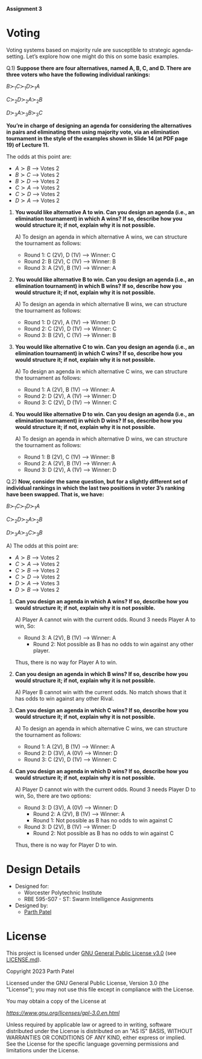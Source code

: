 **Assignment 3**

# Voting
Voting systems based on majority rule are susceptible to strategic agenda-setting. Let’s explore how one might do this on some basic examples.

Q.1) **Suppose there are four alternatives, named A, B, C, and D. There are three voters who have the following individual rankings:**

$B \succ_{1} C \succ_{1} D \succ_{1} A$

$C \succ_{2} D \succ_{2} A \succ_{2} B$

$D \succ_{3} A \succ_{3} B \succ_{3} C$


**You’re in charge of designing an agenda for considering the alternatives in pairs and eliminating them using majority vote, via an elimination tournament in the style of the examples shown in Slide 14 (at PDF page 19) of Lecture 11.**

The odds at this point are:
- $A \succ B$ --> Votes 2
- $B \succ C$ --> Votes 2
- $B \succ D$ --> Votes 2
- $C \succ A$ --> Votes 2
- $C \succ D$ --> Votes 2
- $D \succ A$ --> Votes 2

1. **You would like alternative A to win. Can you design an agenda (i.e., an elimination tournament) in which A wins? If so, describe how you would structure it; if not, explain why it is not possible.**

    A) To design an agenda in which alternative A wins, we can structure the tournament as follows:
    - Round 1: C (2V), D (1V) --> Winner: C
    - Round 2: B (2V), C (1V) --> Winner: B
    - Round 3: A (2V), B (1V) --> Winner: A

2. **You would like alternative B to win. Can you design an agenda (i.e., an elimination tournament) in which B wins? If so, describe how you would structure it; if not, explain why it is not possible.**

    A) To design an agenda in which alternative B wins, we can structure the tournament as follows:
    - Round 1: D (2V), A (1V) --> Winner: D
    - Round 2: C (2V), D (1V) --> Winner: C
    - Round 3: B (2V), C (1V) --> Winner: B

3. **You would like alternative C to win. Can you design an agenda (i.e., an elimination tournament) in which C wins? If so, describe how you would structure it; if not, explain why it is not possible.**

    A) To design an agenda in which alternative C wins, we can structure the tournament as follows:
    - Round 1: A (2V), B (1V) --> Winner: A
    - Round 2: D (2V), A (1V) --> Winner: D
    - Round 3: C (2V), D (1V) --> Winner: C

4. **You would like alternative D to win. Can you design an agenda (i.e., an elimination tournament) in which D wins? If so, describe how you would structure it; if not, explain why it is not possible.**

    A) To design an agenda in which alternative D wins, we can structure the tournament as follows:
    - Round 1: B (2V), C (1V) --> Winner: B
    - Round 2: A (2V), B (1V) --> Winner: A
    - Round 3: D (2V), A (1V) --> Winner: D

Q.2) **Now, consider the same question, but for a slightly different set of individual rankings in which the last two positions in voter 3’s ranking have been swapped. That is, we have:**

$B \succ_{1} C \succ_{1} D \succ_{1} A$

$C \succ_{2} D \succ_{2} A \succ_{2} B$

$D \succ_{3} A \succ_{3} C \succ_{3} B$



A) The odds at this point are:
- $A \succ B$ --> Votes 2
- $C \succ A$ --> Votes 2
- $C \succ B$ --> Votes 2
- $C \succ D$ --> Votes 2
- $D \succ A$ --> Votes 3
- $D \succ B$ --> Votes 2


1. **Can you design an agenda in which A wins? If so, describe how you would structure it; if not, explain why it is not possible.**

    A) Player A cannot win with the current odds. Round 3 needs Player A to win, So:
    - Round 3: A (2V), B (1V) --> Winner: A
        - Round 2: Not possible as B has no odds to win against any other player.
        
    Thus, there is no way for Player A to win.

2. **Can you design an agenda in which B wins? If so, describe how you would structure it; if not, explain why it is not possible.**

    A) Player B cannot win with the current odds. No match shows that it has odds to win against any other Rival.

3. **Can you design an agenda in which C wins? If so, describe how you would structure it; if not, explain why it is not possible.**

    A) To design an agenda in which alternative C wins, we can structure the tournament as follows:
    - Round 1: A (2V), B (1V) --> Winner: A
    - Round 2: D (3V), A (0V) --> Winner: D
    - Round 3: C (2V), D (1V) --> Winner: C
    
4. **Can you design an agenda in which D wins? If so, describe how you would structure it; if not, explain why it is not possible.**

    A) Player D cannot win with the current odds. Round 3 needs Player D to win, So, there are two options:
    - Round 3: D (3V), A (0V) --> Winner: D
        - Round 2: A (2V), B (1V) --> Winner: A
        - Round 1: Not possible as B has no odds to win against C
    - Round 3: D (2V), B (1V) --> Winner: D
        - Round 2: Not possible as B has no odds to win against C
        
    Thus, there is no way for Player D to win.

# Design Details
- Designed for:
  - Worcester Polytechnic Institute
  - RBE 595-S07 - ST: Swarm Intelligence Assignments
- Designed by:
  - [Parth Patel](mailto:parth.pmech@gmail.com)

# License

This project is licensed under [GNU General Public License v3.0](https://www.gnu.org/licenses/gpl-3.0.en.html) (see [LICENSE.md](LICENSE.md)).

Copyright 2023 Parth Patel

Licensed under the GNU General Public License, Version 3.0 (the "License"); you may not use this file except in compliance with the License.

You may obtain a copy of the License at

_https://www.gnu.org/licenses/gpl-3.0.en.html_

Unless required by applicable law or agreed to in writing, software distributed under the License is distributed on an "AS IS" BASIS, WITHOUT WARRANTIES OR CONDITIONS OF ANY KIND, either express or implied. See the License for the specific language governing permissions and limitations under the License.